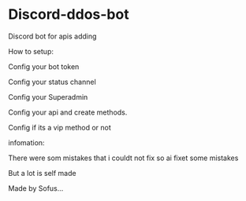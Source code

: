 # Discord-ddos-bot
Discord bot for apis adding

How to setup:

Config your bot token 

Config your status channel 

Config your Superadmin 

Config your api and create methods.

Config if its a vip method or not

infomation:

There were som mistakes that i couldt not fix so ai fixet some mistakes

But a lot is self made

Made by Sofus...
